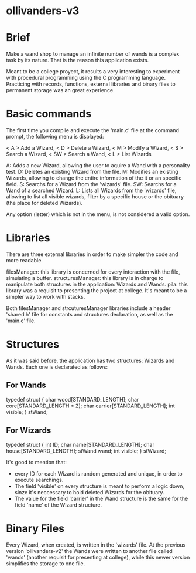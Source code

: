 # ollivanders-v3

# Brief
Make a wand shop to manage an infinite number of wands is a complex task by its nature. That is the reason this application exists.

Meant to be a college proyect, it results a very interesting to experiment with procedural programming using the C programming language. Practicing with records, functions, external libraries and binary files to permanent storage was an great experience.

# Basic commands
The first time you compile and execute the 'main.c' file at the command prompt, the following menu is displayed:

< A > Add a Wizard,
< D > Delete a Wizard,
< M > Modify a Wizard,
< S > Search a Wizard,
< SW > Search a Wand,
< L > List Wizards

A: Adds a new Wizard, allowing the user to aquire a Wand with a personality test.
D: Deletes an existing Wizard from the file.
M: Modifies an existing Wizards, allowing to change the entire information of the it or an specific field.
S: Searchs for a Wizard from the 'wizards' file.
SW: Searchs for a Wand of a searched Wizard.
L: Lists all Wizards from the 'wizards' file, allowing to list all visible wizards, filter by a specific house or the obituary (the place for deleted Wizards).

Any option (letter) which is not in the menu, is not considered a valid option.

# Libraries
There are three external libraries in order to make simpler the code and more readable.

filesManager: this library is concerned for every interaction with the file, simulating a buffer.
structuresManager: this library is in charge to manipulate both structures in the application: Wizards and Wands.
pila: this library was a requisit to presenting the project at college. It's meant to be a simpler way to work with stacks.

Both filesManager and strcuturesManager libraries include a header 'shared.h' file for constants and structures declaration, as well as the 'main.c' file.

# Structures
As it was said before, the application has two structures: Wizards and Wands. Each one is declarated as follows:

## For Wands
typedef struct {
    char wood[STANDARD_LENGTH];
    char core[STANDARD_LENGTH * 2];
    char carrier[STANDARD_LENGTH];
    int visible;
} stWand;

## For Wizards
typedef struct {
    int ID;
    char name[STANDARD_LENGTH];
    char house[STANDARD_LENGTH];
    stWand wand;
    int visible;
} stWizard;

It's good to mention that:
- every ID for each Wizard is random generated and unique, in order to execute searchings.
- The field 'visible' on every structure is meant to perform a logic down, sinze it's neccessary to hold deleted Wizards for the obituary.
- The value for the field 'carrier' in the Wand structure is the same for the field 'name' of the Wizard structure.

# Binary Files
Every Wizard, when created, is written in the 'wizards' file. At the previous version 'ollivanders-v2' the Wands were written to another file called 'wands' (another requisit for presenting at college), while this newer version simplifies the storage to one file.
